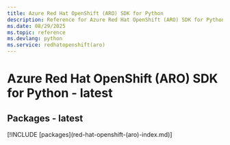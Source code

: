 ```yaml
---
title: Azure Red Hat OpenShift (ARO) SDK for Python
description: Reference for Azure Red Hat OpenShift (ARO) SDK for Python
ms.date: 08/29/2025
ms.topic: reference
ms.devlang: python
ms.service: redhatopenshift(aro)
---
```

# Azure Red Hat OpenShift (ARO) SDK for Python - latest
## Packages - latest
[!INCLUDE [packages](red-hat-openshift-(aro\)-index.md)]